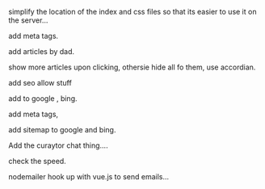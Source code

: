 simplify the location of the index and css files so that its easier to use it on the server... 


add meta tags. 

add articles by dad. 

show more articles upon clicking, othersie hide all fo them, use accordian. 


add seo allow  stuff

add to google , bing. 

add meta tags, 


add sitemap to google and bing. 


Add the curaytor chat thing....

check the speed.


nodemailer hook up with vue.js  to send emails...

